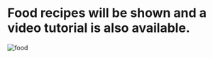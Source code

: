 # Food recipes will be shown and a video tutorial is also available.

![food](https://github.com/user-attachments/assets/cc2ea921-d109-49ff-95c2-acb2eb987b74)
